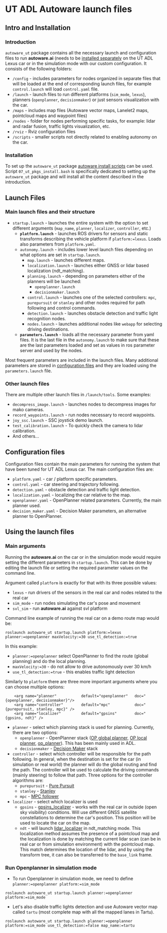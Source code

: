 # UT ADL Autoware launch files


## Intro and Installation

### Introduction

`autoware_ut` package contains all the necessary launch and configuration files to run **autoware.ai** (needs to be [installed separately](https://gitlab.cs.ut.ee/autonomous-driving-lab/autoware.ai/local/autoware_misc/-/tree/ut/master/autoware_install_scripts]) on the UT ADL Lexus car or in the simulation mode with our custom configuration. It consists of the following folders:

- `/config` - includes parameters for nodes organized in separate files that will be loaded at the end of corresponding launch files, for example `control.launch` will load `control.yaml` file.
- `/launch` - launch files to run different platforms (`sim_mode`, `lexus`), planners (`openplanner`, `decisionmaker`) or just sensors visualization with the car.
- `/maps` - includes map files (Autoware vector maps, Lanelet2 maps, pointcloud maps and waypoint files)
- `/nodes` - folder for nodes performing specific tasks, for example: lidar and radar fusion, traffic lights visualization, etc.
- `/rviz` - Rviz configuration files
- `/scripts` - smaller scripts not directly related to enabling autonomy on the car. 

### Installation

To set up the `autoware_ut` package [autoware install scripts](https://gitlab.cs.ut.ee/autonomous-driving-lab/autoware.ai/local/autoware_misc/-/tree/ut/master/autoware_install_scripts) can be used. Script `07_ut_pkgs_install.bash` is specifically dedicated to setting up the `autoware_ut` package and will install all the content described in the introduction.
 
## Launch Files

### Main launch files and their structure
- `startup.launch` - launches the entire system with the option to set different arguments (`map_name`, `planner`, `localizer`, `controller`, etc.)
	- **`platform.launch`** - launches ROS drivers for sensors and static transforms describing the vehicle platform if `platform:=lexus`. Loads also parameters from `platform.yaml`.
	- `autonomy.launch` - includes lower level launch files depending on what options are set in `startup.launch`.
		- `map.launch` - launches different maps.
		- `localization.launch` - launches either GNSS or lidar based localization (ndt_matching).
		- `planning.launch` - depending on parameters either of the planners will be launched:
            - `openplanner.launch`
            - `decisionmaker.launch`
		- `control.launch` - launches one of the selected controllers: `mpc`, `purepursuit` or `stanley` and other nodes required for path following and control commands.
		- `detection.launch` - launches obstacle detection and traffic light recognition nodes.
		- `nodes.launch` - launches additional nodes like `webapp` for selecting driving destinations.
    - **`parameters.launch`** - loads all the necessary parameter from yaml files. It is the last file in the `autonomy.launch` to make sure that these are the last parameters loaded and set as values in ros parameter server and used by the nodes.


Most frequent parameters are included in the launch files. Many additional parameters are stored in [configuration files](#configuration-files) and they are loaded using the `parameters.launch` file.


### Other launch files

There are multiple other launch files in `/launch/tools`. Some examples:
- `decompress_image.launch` - launches nodes to decompress images for mako cameras.
- `record_waypoints.launch` - run nodes necessary to record waypoints.
- `joy_ssc.launch` - SSC joystick demo launch.
- `test_calibration.launch` - To quickly check the camera to lidar calibration.
- And others...


## Configuration files

Configuration files contain the main parameters for running the system that have been tuned for UT ADL Lexus car. The main configuration files are:
- `platform.yaml` - car / platform specific parameters. 
- `control.yaml` - car steering and trajectory following.
- `detection.yaml` - obstacle detection and traffic light detection.
- `localization.yaml` - localizing the car relative to the map. 
- `openplanner.yaml` - OpenPlanner related parameters. Currently, the main planner used.
- `decision_maker.yaml` - Decision Maker parameters, an alternative planner to OpenPlanner.


## Using the launch files

### Main arguments

Running the **autoware.ai** on the car or in the simulation mode would require setting the different parameters in `startup.launch`. This can be done by editing the launch file or setting the required parameter values on the command line.

Argument called `platform` is exactly for that with its three possible values:
- `lexus` - run drivers of the sensors in the real car and nodes related to the real car
- `sim_mode` - run nodes simulating the car's pose and movement
- `svl_sim` - run **autoware.ai** against svl platform

Command line example of running the real car on a demo route map would be:

```
roslaunch autoware_ut startup.launch platform:=lexus planner:=openplanner maxVelocity:=30 use_tl_detection:=true
```
In this example:
- `planner:=openplanner` select OpenPlanner to find the route (global planning) and do the local planning.
- `maxVelocity:=30` - do not allow to drive autonomously over 30 km/h
- `use_tl_detection:=true` - this enables traffic light detection

Similarly to `platform` there are three more important arguments where you can choose multiple options:
```
    <arg name="planner"           default="openplanner"   doc="{openplanner, decisionmaker}"/>
    <arg name="controller"        default="mpc"           doc="{purepursuit, stanley, mpc}" />
    <arg name="localizer"         default="gpsins"        doc="{gpsins, ndt}" />
```

- `planner` - select which planning stack is used for planning. Currently, there are two options:
  - `openplanner` - OpenPlanner stack ([OP global planner](https://gitlab.cs.ut.ee/autonomous-driving-lab/autoware.ai/core_planning/-/tree/ut/master/op_global_planner), [OP local planner](https://gitlab.cs.ut.ee/autonomous-driving-lab/autoware.ai/core_planning/-/tree/ut/master/op_local_planner), [op_planner](https://gitlab.cs.ut.ee/autonomous-driving-lab/autoware.ai/common/-/tree/ut/master/op_planner)). This has been mainly used in ADL.
  - `decisionmaker` - [Decision Maker](https://gitlab.cs.ut.ee/autonomous-driving-lab/autoware.ai/core_planning/-/tree/ut/master/decision_maker) stack
- `controller` - select which controller will be responsible for the path following. In general, when the destination is set for the car (in simulation or real world) the planner will do the global routing and find the path. The controller will be used to calculate the driving commands (mainly steering) to follow that path. Three options for the controller algorithms are:
  - `purepursuit` - [Pure Pursuit](https://gitlab.cs.ut.ee/autonomous-driving-lab/autoware.ai/core_planning/-/tree/ut/master/pure_pursuit)
  - `stanley` - [Stanley](https://gitlab.cs.ut.ee/autonomous-driving-lab/autoware.ai/core_planning/-/tree/ut/master/stanley_controller)
  - `mpc` - [MPC follower](https://gitlab.cs.ut.ee/autonomous-driving-lab/autoware.ai/core_planning/-/tree/ut/master/mpc_follower)
- `localizer` - select which localizer is used
  - `gpsins` - [gpsins_localizer](https://gitlab.cs.ut.ee/autonomous-driving-lab/autoware.ai/core_perception/-/tree/ut/master/gpsins_localizer) - works with the real car in outside (open sky visibility) conditions. Will use different GNSS satellite constellations to determine the car's position. This position will be used to locate the car on the map.
  - `ndt` - will launch [lidar_localizer](https://gitlab.cs.ut.ee/autonomous-driving-lab/autoware.ai/core_perception/-/tree/ut/master/lidar_localizer) in ndt_matching mode. This localization method assumes the presence of a pointcloud map and the localization is done by matching the current lidar scan (can be in real car or from simulation environment) with the pointcloud map. This match determines the location of the lidar, and by using the transform tree, it can also be transferred to the `base_link` frame.

### Run Openplanner in simulation mode

* To run Openplanner in simulation mode, we need to define `planner:=openplanner platform:=sim_mode`

```
roslaunch autoware_ut startup.launch planner:=openplanner platform:=sim_mode
```

* Let's also disable traffic lights detection and use Autoware vector map called `tartu` (most complete map with all the mapped lanes in Tartu).

```
roslaunch autoware_ut startup.launch planner:=openplanner platform:=sim_mode use_tl_detection:=false map_name:=tartu
```
